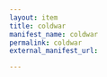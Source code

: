 ```yaml
---
layout: item
title: coldwar
manifest_name: coldwar
permalink: coldwar
external_manifest_url: 

---
```

<!-- Add an essay or interpretive material below this line,
using HTML or markdown.  Do not modify this file above this line -->
